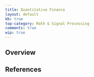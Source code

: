 ```yaml
---
title: Quantitative Finance
layout: default
kb: true
top-category: Math & Signal Processing
comments: true
wip: true
---
```


## Overview


## References

